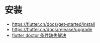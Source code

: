 # 安装

- https://flutter.cn/docs/get-started/install
- https://flutter.cn/docs/release/upgrade
- [flutter doctor 条件缺失解决](https://zhuanlan.zhihu.com/p/480002331)
